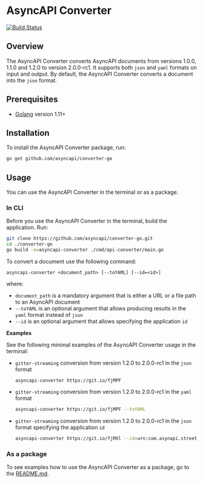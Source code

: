# AsyncAPI Converter

[![Build Status](https://travis-ci.org/m00g3n/converter-go.svg?branch=master)](https://travis-ci.org/m00g3n/converter-go)

## Overview

The AsyncAPI Converter converts AsyncAPI documents from versions 1.0.0, 1.1.0 and 1.2.0 to version 2.0.0-rc1. It supports both `json` and `yaml` formats on input and output. By default, the AsyncAPI Converter converts a document into the `json` format.

## Prerequisites

- [Golang](https://golang.org/dl/) version 1.11+

## Installation

 To install the AsyncAPI Converter package, run:

```bash
go get github.com/asyncapi/converter-go
```

## Usage

You can use the AsyncAPI Converter in the terminal or as a package.

### In CLI

Before you use the AsyncAPI Converter in the terminal, build the application. Run:

```bash
git clone https://github.com/asyncapi/converter-go.git
cd ./converter-go
go build -o=asyncapi-converter ./cmd/api-converter/main.go
```

To convert a document use the following command:

```text
asyncapi-converter <document_path> [--toYAML] [--id=<id>]
```

where:

- `document_path` is a mandatory argument that is either a URL or  a file path to an AsyncAPI document
- `--toYAML` is an optional argument that allows producing results in the `yaml` format instead of `json`
- `--id` is an optional argument that allows specifying the application `id`

**Examples**

See the following minimal examples of the AsyncAPI Converter usage in the terminal:


- `gitter-streaming` conversion from version 1.2.0 to 2.0.0-rc1 in the `json` format

  ```text
  asyncapi-converter https://git.io/fjMPF
  ```

- `gitter-streaming` conversion from version 1.2.0 to 2.0.0-rc1 in the `yaml` format

  ```bash
  asyncapi-converter https://git.io/fjMPF --toYAML
  ```

- `gitter-streaming` conversion from version 1.2.0 to 2.0.0-rc1 in the `json` format specifying the application `id`

  ```bash
  asyncapi-converter https://git.io/fjMXl --id=urn:com.asynapi.streetlights
  ```

### As a package

To see examples how to use the AsyncAPI Converter as a package, go to the [README.md](./examples/README.md). 